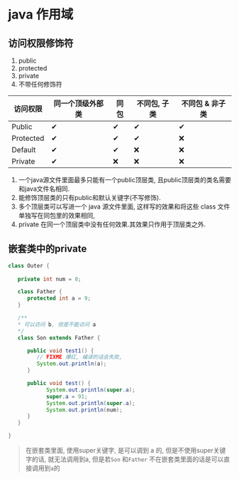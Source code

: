 # java 作用域

## 访问权限修饰符

1. public
2. protected
3. private
4. 不带任何修饰符

| 访问权限  | 同一个顶级外部类 | 同包 | 不同包, 子类 | 不同包 & 非子类 |
| --------- | ---------------- | ---- | ------------ | --------------- |
| Public    | ✔                | ✔    | ✔            | ✔               |
| Protected | ✔                | ✔    | ✔            | ❌              |
| Default   | ✔                | ✔    | ❌           | ❌              |
| Private   | ✔                | ❌   | ❌           | ❌              |

1. 一个java源文件里面最多只能有一个public顶层类, 且public顶层类的类名需要和java文件名相同.
2. 能修饰顶层类的只有public和默认关键字(不写修饰).
3. 多个顶层类可以写进一个 java 源文件里面, 这样写的效果和将这些 class 文件单独写在同包里的效果相同,
4. private 在同一个顶层类中没有任何效果.其效果只作用于顶层类之外.

## 嵌套类中的private


   ```java
   class Outer {
      
      private int num = 8;

      class Father {
         protected int a = 9;
      }

      /**
      * 可以访问 b, 但是不能访问 a
      */
      class Son extends Father {

         public void test1() {
            // FIXME 爆红, 编译的话会失败, 
            System.out.println(a);
         }

         public void test() {
               System.out.println(super.a);
               super.a = 91;
               System.out.println(super.a);
               System.out.println(num);
         }
      }

   }

   ```

> 在嵌套类里面, 使用super关键字, 是可以调到 a 的, 但是不使用super关键字的话, 就无法调用到a, 但是若`Son` 和`Father` 不在嵌套类里面的话是可以直接调用到`a`的
